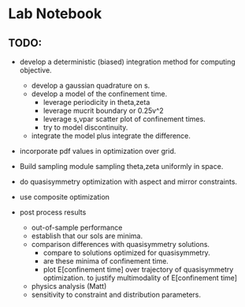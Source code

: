 
# Lab Notebook

## TODO:
- develop a deterministic (biased) integration method for computing objective.
  - develop a gaussian quadrature on s.
  - develop a model of the confinement time.
    - leverage periodicity in theta,zeta
    - leverage mucrit boundary or 0.25v^2
    - leverage s,vpar scatter plot of confinement times.
    - try to model discontinuity.
  - integrate the model plus integrate the difference.
- incorporate pdf values in optimization over grid.
- Build sampling module sampling theta,zeta uniformly in space.

- do quasisymmetry optimization with aspect and mirror constraints.
- use composite optimization

- post process results
  - out-of-sample performance
  - establish that our sols are minima.
  - comparison differences with quasisymmetry solutions.
    - compare to solutions optimized for quasisymmetry.
    - are these minima of confinement time.
    - plot E[confinement time] over trajectory of quasisymmetry optimization.
      to justify multimodality of E[confinement time]
  - physics analysis (Matt)
  - sensitivity to constraint and distribution parameters.
